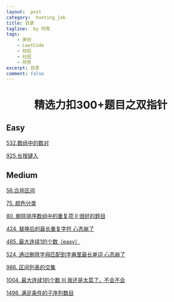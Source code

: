 ```yaml
---
layout:  post
category:  hunting_job
title: 目录
tagline:  by 阿秀
tags:
    - 原创
    - LeetCode
    - 校招
    - 社招
    - 阿秀
excerpt: 目录
comment: false
---
```




<h1 align="center">精选力扣300+题目之双指针</h1>

<p id="easy"></p>

## Easy

[532.数组中的数对](Doc/Knowledge/算法/LeetCode题解/total/08-双指针/easy/easy.md#数组中的数对)

[925.长按键入](Doc/Knowledge/算法/LeetCode题解/total/08-双指针/easy/easy.md#长按键入)



<p id="medium"></p>

## Medium

[56.合并区间](Doc/Knowledge/算法/LeetCode题解/total/08-双指针/medium/medium.md#合并区间)

[75. 颜色分类](Doc/Knowledge/算法/LeetCode题解/total/08-双指针/medium/medium.md#颜色分类)

[80. 删除排序数组中的重复项 II 很好的题目](Doc/Knowledge/算法/LeetCode题解/total/08-双指针/medium/medium.md#删除排序数组中的重复项)

[424. 替换后的最长重复字符 心态崩了](Doc/Knowledge/算法/LeetCode题解/total/08-双指针/medium/medium.md#替换后的最长重复字符)

[485. 最大连续1的个数（easy）](Doc/Knowledge/算法/LeetCode题解/total/08-双指针/medium/medium.md#最大连续的个数)

[524. 通过删除字母匹配到字典里最长单词 心态崩了](Doc/Knowledge/算法/LeetCode题解/total/08-双指针/medium/medium.md#通过删除字母匹配到字典里最长单词)

[986. 区间列表的交集](Doc/Knowledge/算法/LeetCode题解/total/08-双指针/medium/medium.md#区间列表的交集)

[1004. 最大连续1的个数 III 我还是太菜了，不会不会](Doc/Knowledge/算法/LeetCode题解/total/08-双指针/medium/medium.md#最大连续的个数)

[1498. 满足条件的子序列数目](Doc/Knowledge/算法/LeetCode题解/total/08-双指针/medium/medium.md#满足条件的子序列数目)



<p id="hard"></p>
